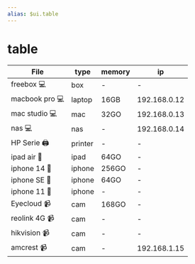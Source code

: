 ```yaml
---
alias: $ui.table
---
```

# table

| File             | type    | memory | ip           |
| ---------------- | ------- | ------ | ------------ |
| freebox 💻       | box     | -      | -            |
| macbook pro 💻   | laptop  | 16GB   | 192.168.0.12 |
| mac studio 💻    | mac     | 32GO   | 192.168.0.13  |
| nas 💻           | nas     | -      | 192.168.0.14 |
| HP Serie 🖨 | printer | -      | -            |
| ipad air 📱      | ipad    | 64GO   | -            |
| iphone 14 📱     | iphone  | 256GO  | -            |
| iphone SE 📱     | iphone  | 64GO   | -            |
| iphone 11 📱     | iphone  | -      | -            |
| Eyecloud 📹      | cam     | 168GO  | -            |
| reolink 4G 📹    | cam     | -      | -            |
| hikvision 📹     | cam     | -      | -            |
| amcrest 📹       | cam     | -      | 192.168.1.15 |

